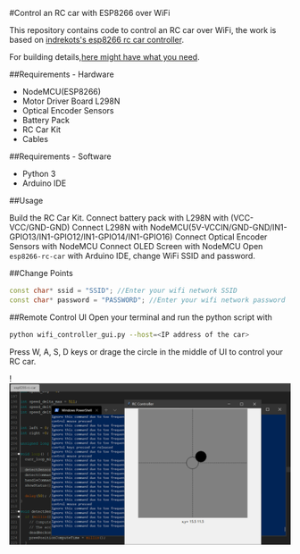 #Control an RC car with ESP8266 over WiFi

This repository contains code to control an RC car over WiFi, the work is based on [indrekots's esp8266 rc car controller](https://github.com/indrekots/esp8266-rc-car-controller). 

For building details,[here might have what you need](https://articles.oostore.com/ghost/#/editor/post/5dd6abd6eada5b0001ef3a87).

##Requirements - Hardware

* NodeMCU(ESP8266)
* Motor Driver Board L298N
* Optical Encoder Sensors
* Battery Pack
* RC Car Kit
* Cables

##Requirements - Software

* Python 3
* Arduino IDE

##Usage

Build the RC Car Kit.
Connect battery pack with L298N with (VCC-VCC/GND-GND)
Connect L298N with NodeMCU(5V-VCCIN/GND-GND/IN1-GPIO13/IN1-GPIO12/IN1-GPIO14/IN1-GPIO16)
Connect Optical Encoder Sensors with NodeMCU
Connect OLED Screen with NodeMCU
Open `esp8266-rc-car` with Arduino IDE, change WiFi SSID and password. 

##Change Points

```cpp
const char* ssid = "SSID"; //Enter your wifi network SSID
const char* password = "PASSWORD"; //Enter your wifi network password
```

##Remote Control UI
Open your terminal and run the python script with

```bash
python wifi_controller_gui.py --host=<IP address of the car>
```

Press W, A, S, D keys or drage the circle in the middle of UI to control your RC car.

!![Interface](https://github.com/angelamonster/esp8266-rc-car-controller/blob/master/resources/interface.png)
